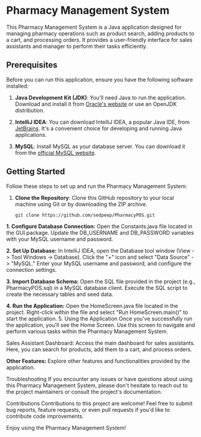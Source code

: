 # Pharmacy Management System

This Pharmacy Management System is a Java application designed for managing pharmacy operations such as product search, adding products to a cart, and processing orders. It provides a user-friendly interface for sales assistants and manager to perform their tasks efficiently.

## Prerequisites

Before you can run this application, ensure you have the following software installed:

1. **Java Development Kit (JDK)**: You'll need Java to run the application. Download and install it from [Oracle's website](https://www.oracle.com/java/technologies/javase-downloads.html) or use an OpenJDK distribution.

2. **IntelliJ IDEA**: You can download IntelliJ IDEA, a popular Java IDE, from [JetBrains](https://www.jetbrains.com/idea/download/). It's a convenient choice for developing and running Java applications.

3. **MySQL**: Install MySQL as your database server. You can download it from the [official MySQL website](https://dev.mysql.com/downloads/mysql/).

## Getting Started

Follow these steps to set up and run the Pharmacy Management System:

1. **Clone the Repository**: Clone this GitHub repository to your local machine using Git or by downloading the ZIP archive.

   ```shell
   git clone https://github.com/sedpeep/PharmacyPOS.git
**1. Configure Database Connection:**
      Open the Constants.java file located in the GUI package.
Update the DB_USERNAME and DB_PASSWORD variables with your MySQL username and password.

**2. Set Up Database:**
      In IntelliJ IDEA, open the Database tool window (View -> Tool Windows -> Database).
Click the "+" icon and select "Data Source" -> "MySQL."
Enter your MySQL username and password, and configure the connection settings.

**3. Import Database Schema:**
    Open the SQL file provided in the project (e.g., PharmacyPOS.sql) in a MySQL database client.
Execute the SQL script to create the necessary tables and seed data.

**4. Run the Application:**
    Open the HomeScreen.java file located in the project.
Right-click within the file and select "Run HomeScreen.main()" to start the application.
5. Using the Application
    Once you've successfully run the application, you'll see the Home Screen. Use this screen to navigate and perform various tasks within the Pharmacy Management System.

Sales Assistant Dashboard: Access the main dashboard for sales assistants. Here, you can search for products, add them to a cart, and process orders.

**Other Features:** Explore other features and functionalities provided by the application.

Troubleshooting
If you encounter any issues or have questions about using this Pharmacy Management System, please don't hesitate to reach out to the project maintainers or consult the project's documentation.

Contributions
Contributions to this project are welcome! Feel free to submit bug reports, feature requests, or even pull requests if you'd like to contribute code improvements.

Enjoy using the Pharmacy Management System!
